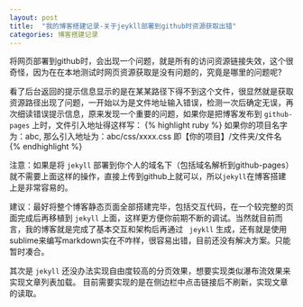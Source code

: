 ```yaml
---
layout: post
title:  "我的博客搭建记录-关于jeykll部署到github时资源获取出错"
categories: 博客搭建记录
---
```


将网页部署到github时，会出现一个问题，就是所有的访问资源链接失效，这个很奇怪，因为在在本地测试时网页资源获取是没有问题的，究竟是哪里的问题呢?

看了后台返回的提示信息显示的是在某某路径下得不到这个文件，很显然就是获取资源路径出现了问题，一开始以为是文件地址输入错误，检测一次后确定无误，再次细读错误提示信息，原来发现一个重要的问题，如果你是把博客发布到 `github-pages` 上时，文件引入地址得这样写：
{% highlight ruby %}
如果你的项目名字为：abc,
那么引入地址为：abc/css/xxxx.css
即【你的项目】/文件夹/文件名
{% endhighlight %}

注意：如果是将 `jekyll` 部署到你个人的域名下（包括域名解析到github-pages）就不需要上面这样的操作，直接上传到github上就可以，所以`jekyll`在博客搭建上是非常容易的。

建议：最好将整个博客静态页面全部搭建完毕，包括交互代码，在一个较完整的页面完成后再移植到 `jekyll` 上面，这样更方便你前期不断的调试。当然就目前而言，我的博客就是完成了基本交互和架构后再通过 ` jeykll` 生成，还有就是使用sublime来编写markdown实在不咋样，很容易出错，目前还没有解决方案。只能暂时凑合。

其次是 `jekyll` 还没办法实现自由度较高的分页效果，想要实现类似瀑布流效果来实现文章列表加载。
目前需要实现的是在侧边栏中点击链接后不刷新，实现文章的读取。